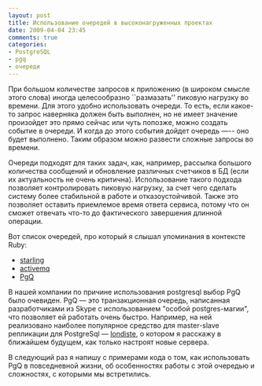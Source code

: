 ```yaml
---
layout: post
title: Использование очередей в высоконагруженных проектах
date: 2009-04-04 23:45
comments: true
categories:
- PostgreSQL
- pgq
- очереди
---
```


При большом количестве запросов к приложению (в широком смысле этого слова) иногда целесообразно ``размазать'' пиковую
нагрузку во времени. Для этого удобно использовать очереди. То есть, если какое-то запрос наверняка должен быть
выполнен, но не имеет значение произойдет это прямо сейчас или чуть попозже, можно создать событие в очереди. И когда до
этого события дойдет очередь —-- оно будет выполнено. Таким образом можно развести сложные запросы во времени.

Очереди подходят для таких задач, как, например, рассылка большого количества сообщений и обновление различных счетчиков
в БД (если их актуальность не очень критична). Использование такого подхода позволяет контролировать пиковую нагрузку,
за счет чего сделать систему более стабильной в работе и отказоустойчивой. Также это позволяет оставить приемлемое время
ответа сервиса, потому что он сможет отвечать что-то до фактического завершения длинной операции.

Вот список очередей, про который я слышал упоминания в контексте Ruby:
<ul>
  <li><a href="http://rubyforge.org/projects/starling/">starling</a></li>
  <li><a href="http://activemq.apache.org/">activemq</a></li>
  <li><a href="http://skytools.projects.postgresql.org/doc/pgq-sql.html">PgQ</a></li>
</ul>

В нашей компании по причине использования postgresql выбор PgQ было очевиден. PgQ — это транзакционная очередь,
написанная разработчиками из Skype с использованием "особой postgres-магии", что позволяет ей работать очень быстро.
Например, на ней реализовано наиболее популярное средство для master-slave репликации для PostgreSql — <a
href="http://skytools.projects.postgresql.org/doc/londiste.cmdline.html">londiste</a>, о котором я расскажу в ближайшем
будущем, как только настроят новые сервера.

В следующий раз я напишу с примерами кода о том, как использовать PgQ в повседневной жизни, об особенностях работы с
этой очередью и сложностях, с которыми мы встретились.
